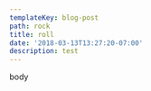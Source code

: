 ```yaml
---
templateKey: blog-post
path: rock
title: roll
date: '2018-03-13T13:27:20-07:00'
description: test
---
```

body
